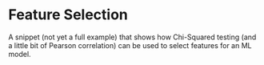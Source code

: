 # Feature Selection

A snippet (not yet a full example) that shows how Chi-Squared testing (and a little bit of Pearson correlation) can be used to select features for an ML model.
